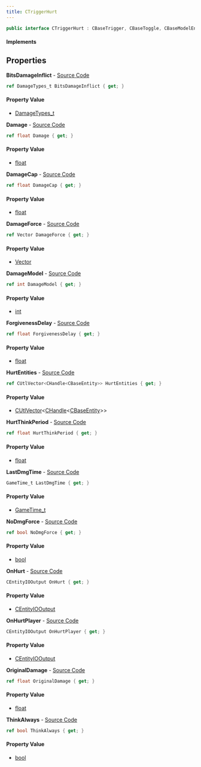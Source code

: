```yaml
---
title: CTriggerHurt
---
```


```csharp
public interface CTriggerHurt : CBaseTrigger, CBaseToggle, CBaseModelEntity, CBaseEntity, CEntityInstance, ISchemaClass<CEntityInstance>, ISchemaClass<CBaseEntity>, ISchemaClass<CBaseModelEntity>, ISchemaClass<CBaseToggle>, ISchemaClass<CBaseTrigger>, ISchemaClass<CTriggerHurt>, ISchemaField, ISchemaClass, INativeHandle
```

#### Implements

## Properties

**BitsDamageInflict** - [Source Code](https://github.com/swiftly-solution/swiftlys2/blob/master/managed/src/SwiftlyS2.Generated/Schemas/Interfaces/CTriggerHurt.cs#L26)

```csharp
ref DamageTypes_t BitsDamageInflict { get; }
```

#### Property Value

- [DamageTypes_t](/docs/api/shared/schemadefinitions/damagetypes_t)

**Damage** - [Source Code](https://github.com/swiftly-solution/swiftlys2/blob/master/managed/src/SwiftlyS2.Generated/Schemas/Interfaces/CTriggerHurt.cs#L18)

```csharp
ref float Damage { get; }
```

#### Property Value

- [float](https://learn.microsoft.com/dotnet/api/system.single)

**DamageCap** - [Source Code](https://github.com/swiftly-solution/swiftlys2/blob/master/managed/src/SwiftlyS2.Generated/Schemas/Interfaces/CTriggerHurt.cs#L20)

```csharp
ref float DamageCap { get; }
```

#### Property Value

- [float](https://learn.microsoft.com/dotnet/api/system.single)

**DamageForce** - [Source Code](https://github.com/swiftly-solution/swiftlys2/blob/master/managed/src/SwiftlyS2.Generated/Schemas/Interfaces/CTriggerHurt.cs#L32)

```csharp
ref Vector DamageForce { get; }
```

#### Property Value

- [Vector](/docs/api/shared/natives/vector)

**DamageModel** - [Source Code](https://github.com/swiftly-solution/swiftlys2/blob/master/managed/src/SwiftlyS2.Generated/Schemas/Interfaces/CTriggerHurt.cs#L28)

```csharp
ref int DamageModel { get; }
```

#### Property Value

- [int](https://learn.microsoft.com/dotnet/api/system.int32)

**ForgivenessDelay** - [Source Code](https://github.com/swiftly-solution/swiftlys2/blob/master/managed/src/SwiftlyS2.Generated/Schemas/Interfaces/CTriggerHurt.cs#L24)

```csharp
ref float ForgivenessDelay { get; }
```

#### Property Value

- [float](https://learn.microsoft.com/dotnet/api/system.single)

**HurtEntities** - [Source Code](https://github.com/swiftly-solution/swiftlys2/blob/master/managed/src/SwiftlyS2.Generated/Schemas/Interfaces/CTriggerHurt.cs#L42)

```csharp
ref CUtlVector<CHandle<CBaseEntity>> HurtEntities { get; }
```

#### Property Value

- [CUtlVector](/docs/api/shared/natives/cutlvector-1)<[CHandle](/docs/api/shared/natives/chandle-1)<[CBaseEntity](/docs/api/shared/schemadefinitions/cbaseentity)>>

**HurtThinkPeriod** - [Source Code](https://github.com/swiftly-solution/swiftlys2/blob/master/managed/src/SwiftlyS2.Generated/Schemas/Interfaces/CTriggerHurt.cs#L36)

```csharp
ref float HurtThinkPeriod { get; }
```

#### Property Value

- [float](https://learn.microsoft.com/dotnet/api/system.single)

**LastDmgTime** - [Source Code](https://github.com/swiftly-solution/swiftlys2/blob/master/managed/src/SwiftlyS2.Generated/Schemas/Interfaces/CTriggerHurt.cs#L22)

```csharp
GameTime_t LastDmgTime { get; }
```

#### Property Value

- [GameTime_t](/docs/api/shared/schemadefinitions/gametime_t)

**NoDmgForce** - [Source Code](https://github.com/swiftly-solution/swiftlys2/blob/master/managed/src/SwiftlyS2.Generated/Schemas/Interfaces/CTriggerHurt.cs#L30)

```csharp
ref bool NoDmgForce { get; }
```

#### Property Value

- [bool](https://learn.microsoft.com/dotnet/api/system.boolean)

**OnHurt** - [Source Code](https://github.com/swiftly-solution/swiftlys2/blob/master/managed/src/SwiftlyS2.Generated/Schemas/Interfaces/CTriggerHurt.cs#L38)

```csharp
CEntityIOOutput OnHurt { get; }
```

#### Property Value

- [CEntityIOOutput](/docs/api/shared/schemadefinitions/centityiooutput)

**OnHurtPlayer** - [Source Code](https://github.com/swiftly-solution/swiftlys2/blob/master/managed/src/SwiftlyS2.Generated/Schemas/Interfaces/CTriggerHurt.cs#L40)

```csharp
CEntityIOOutput OnHurtPlayer { get; }
```

#### Property Value

- [CEntityIOOutput](/docs/api/shared/schemadefinitions/centityiooutput)

**OriginalDamage** - [Source Code](https://github.com/swiftly-solution/swiftlys2/blob/master/managed/src/SwiftlyS2.Generated/Schemas/Interfaces/CTriggerHurt.cs#L16)

```csharp
ref float OriginalDamage { get; }
```

#### Property Value

- [float](https://learn.microsoft.com/dotnet/api/system.single)

**ThinkAlways** - [Source Code](https://github.com/swiftly-solution/swiftlys2/blob/master/managed/src/SwiftlyS2.Generated/Schemas/Interfaces/CTriggerHurt.cs#L34)

```csharp
ref bool ThinkAlways { get; }
```

#### Property Value

- [bool](https://learn.microsoft.com/dotnet/api/system.boolean)

